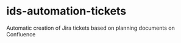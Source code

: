 # ids-automation-tickets
Automatic creation of Jira tickets based on planning documents on Confluence
